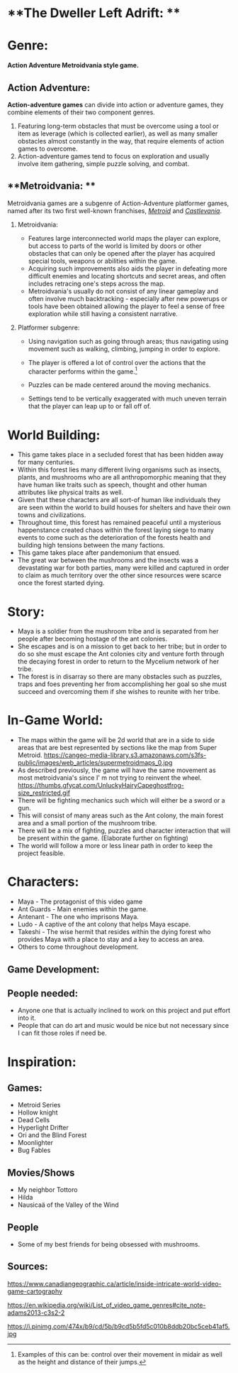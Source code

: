 # **The Dweller Left Adrift: **

# Genre:

**Action Adventure Metroidvania style game.**



## Action Adventure: 

 **Action-adventure games** can divide into action or adventure games, they combine elements of their two component genres.

1. Featuring long-term obstacles that must be overcome using a tool or item as leverage (which is collected earlier), as well as many smaller obstacles almost constantly in the way, that require elements of action games to overcome.
2. Action-adventure games tend to focus on exploration and usually involve item gathering, simple puzzle solving, and combat.



## **Metroidvania: **

Metroidvania games are a subgenre of Action-Adventure platformer games, named after its two first well-known franchises, *[Metroid](https://en.wikipedia.org/wiki/Metroid)* and *[Castlevania](https://en.wikipedia.org/wiki/Castlevania)*.

1. Metroidvania:
   - Features large interconnected world maps the player can explore, but access to parts of the world is limited by doors or other obstacles that can only be opened after the player has acquired special tools, weapons or abilities within the game.
   - Acquiring such improvements also aids the player in defeating more difficult enemies and locating shortcuts and secret areas, and often includes retracing one's steps across the map.
   - Metroidvania's usually do not consist of any linear gameplay and often involve much backtracking - especially after new powerups or tools have been obtained allowing the player to feel a sense of free exploration while still having a consistent narrative.

2. Platformer subgenre:

   - Using navigation such as going through areas; thus navigating using movement such as walking, climbing, jumping in order to explore.

   - The player is offered a lot of control over the actions that the character performs within the game.[^1]

   - Puzzles can be made centered around the moving mechanics. 

   - Settings tend to be vertically exaggerated with much uneven terrain that the player can leap up to or fall off of.



# World Building:

- This game takes place in a secluded forest that has been hidden away for many centuries. 
- Within this forest lies many different living organisms such as insects, plants, and mushrooms who are all anthropomorphic meaning that they have human like traits such as speech, thought and other human attributes like physical traits as well.
- Given that these characters are all sort-of human like individuals they are seen within the world to build houses for shelters and have their own towns and civilizations.
- Throughout time, this forest has remained peaceful until a mysterious happenstance created chaos within the forest laying siege to many events to come such as the deterioration of the forests health and building high tensions between the many factions. 
- This game takes place after pandemonium that ensued.
- The great war between the mushrooms and the insects was a devastating war for both parties, many were killed and captured in order to claim as much territory over the other since resources were scarce once the forest started dying.

# Story:

- Maya is a soldier from the mushroom tribe and is separated from her people after becoming hostage of the ant colonies.
- She escapes and is on a mission to get back to her tribe; but in order to do so she must escape the Ant colonies city and venture forth through the decaying forest in order to return to the Mycelium network of her tribe.
- The forest is in disarray so there are many obstacles such as puzzles, traps and foes preventing her from accomplishing her goal so she must succeed and overcoming them if she wishes to reunite with her tribe.

# In-Game World:

- The maps within the game will be 2d world that are in a side to side areas that are best represented by sections like the map from Super Metroid. https://cangeo-media-library.s3.amazonaws.com/s3fs-public/images/web_articles/supermetroidmaps_0.jpg
- As described previously, the game will have the same movement as most metroidvania's since I' m not trying to reinvent the wheel. https://thumbs.gfycat.com/UnluckyHairyCapeghostfrog-size_restricted.gif
- There will be fighting mechanics such which will either be a sword or a gun.
- This will consist of many areas such as the Ant colony, the main forest area and a small portion of the mushroom tribe.
- There will be a mix of fighting, puzzles and character interaction that will be present within the game. (Elaborate further on fighting)
- The world will follow a more or less linear path in order to keep the project feasible.

# Characters:

-  Maya - The protagonist of this video game 
- Ant Guards - Main enemies within the game.
- Antenant - The one who imprisons Maya.
- Ludo - A captive of the ant colony that helps Maya escape.
- Takeshi - The wise hermit that resides within the dying forest who provides Maya with a place to stay and a key to access an area.
- Others to come throughout development.  



## Game Development:

## People needed:

- Anyone one that is actually inclined to work on this project and put effort into it.
- People that can do art and music would be nice but not necessary since I can fit those roles if need be.



# Inspiration:

## Games:

- Metroid Series
- Hollow knight
- Dead Cells 
- Hyperlight Drifter 
- Ori and the Blind Forest
- Moonlighter
- Bug Fables

## Movies/Shows 

- My neighbor Tottoro
- Hilda
- Nausicaä of the Valley of the Wind

## People

- Some of my best friends for being obsessed with mushrooms.

  



[^1]: Examples of this can be: control over their movement in midair as well as the height and distance of their jumps.





## Sources:

https://www.canadiangeographic.ca/article/inside-intricate-world-video-game-cartography

https://en.wikipedia.org/wiki/List_of_video_game_genres#cite_note-adams2013-c3s2-2

https://i.pinimg.com/474x/b9/cd/5b/b9cd5b5fd5c010b8ddb20bc5ceb41af5.jpg



